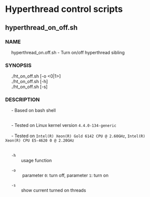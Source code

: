 <h1>Hyperthread control scripts</h1>
<h2>hyperthread_on_off.sh</h2>
<h3>NAME</h3>
&nbsp;&nbsp;&nbsp;&nbsp;&nbsp;hyperthread_on.off.sh - Turn on/off hyperthread sibling
<h3>SYNOPSIS</h3>  
&nbsp;&nbsp;&nbsp;&nbsp;&nbsp;./ht_on_off.sh [-o <0|1>]<br/>
&nbsp;&nbsp;&nbsp;&nbsp;&nbsp;./ht_on_off.sh [-h]<br/>
&nbsp;&nbsp;&nbsp;&nbsp;&nbsp;./ht_on_off.sh [-s]<br/>
<h3>DESCRIPTION</h3>
&nbsp;&nbsp;&nbsp;&nbsp;&nbsp;- Based on bash shell<br/><br/>

&nbsp;&nbsp;&nbsp;&nbsp;&nbsp;- Tested on Linux kernel version `4.4.0-134-generic` <br/><br/>
&nbsp;&nbsp;&nbsp;&nbsp;&nbsp;- Tested on `Intel(R) Xeon(R) Gold 6142 CPU @ 2.60GHz`, `Intel(R) Xeon(R) CPU E5-4620 0 @ 2.20GHz`<br/><br/>

&nbsp;&nbsp;&nbsp;&nbsp;&nbsp;`-h` <br/>
&nbsp;&nbsp;&nbsp;&nbsp;&nbsp;&nbsp;&nbsp;&nbsp;&nbsp;&nbsp;&nbsp;&nbsp;&nbsp;usage function <br/>

&nbsp;&nbsp;&nbsp;&nbsp;&nbsp;`-o` <br/>
&nbsp;&nbsp;&nbsp;&nbsp;&nbsp;&nbsp;&nbsp;&nbsp;&nbsp;&nbsp;&nbsp;&nbsp;&nbsp; parameter `0`: turn off, parameter `1`: turn on 

&nbsp;&nbsp;&nbsp;&nbsp;&nbsp;`-s` <br/>
&nbsp;&nbsp;&nbsp;&nbsp;&nbsp;&nbsp;&nbsp;&nbsp;&nbsp;&nbsp;&nbsp;&nbsp;&nbsp;show current turned on threads
 
